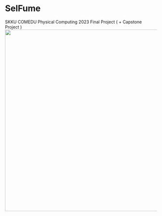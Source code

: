 # SelFume
SKKU COMEDU Physical Computing 2023 Final Project ( + Capstone Project )
<br/>
<img src="https://github.com/sjy2335/SelFume/assets/106982330/5ca274df-7c22-4248-ab5f-b6c4786d9cbe" width="600">
